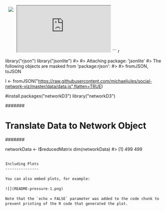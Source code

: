 <!-- README.md is generated from README.Rmd. Please edit that file -->
<a href="https://d3js.org"><img src="https://d3js.org/logo.svg" align="left" hspace="10" vspace="6"></a>

<iframe src="https://raw.githubusercontent.com/michaeljules/social-network-viz/master/html/linkedin-network-viz.html">
</iframe>
``` r

library("rjson")
library("jsonlite")
#> 
#> Attaching package: 'jsonlite'
#> The following objects are masked from 'package:rjson':
#> 
#>     fromJSON, toJSON

l <- fromJSON("https://raw.githubusercontent.com/michaeljules/social-network-viz/master/data/data.js",flatten=TRUE)

#install.packages("networkD3")
library("networkD3")

#######
# Translate Data to Network Object
#######

networkData <- l$reducedMatrix
dim(networkData)
#> [1] 499 499
```

Including Plots
---------------

You can also embed plots, for example:

![](README-pressure-1.png)

Note that the `echo = FALSE` parameter was added to the code chunk to prevent printing of the R code that generated the plot.
